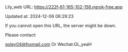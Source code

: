 Lily_web URL: https://222f-61-165-102-156.ngrok-free.app

Updated at: 2024-12-06 06:29:23

If you cannot open this URL, the server might be down.

Please contact: 

goley04@foxmail.com Or Wechat:GL_yeaH